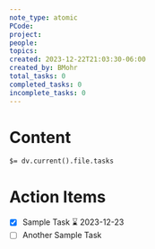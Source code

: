 ```yaml
---
note_type: atomic
PCode: 
project: 
people: 
topics: 
created: 2023-12-22T21:03:30-06:00
created_by: BMohr
total_tasks: 0
completed_tasks: 0
incomplete_tasks: 0
---
```

# Content
`$= dv.current().file.tasks`

# Action Items
- [x] Sample Task ⌛ 2023-12-23 
- [ ] Another Sample Task 